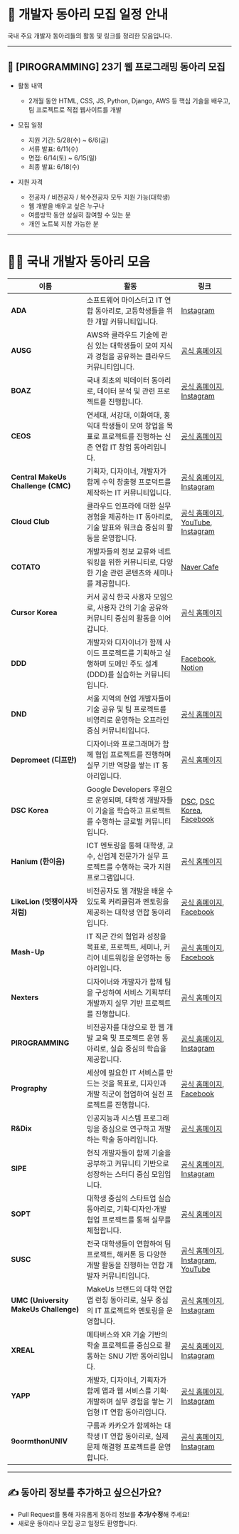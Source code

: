 # 📢 개발자 동아리 모집 일정 안내

국내 주요 개발자 동아리들의 활동 및 링크를 정리한 모음입니다.

---

## 📌 [PIROGRAMMING] 23기 웹 프로그래밍 동아리 모집

- 활동 내역
  - 2개월 동안 HTML, CSS, JS, Python, Django, AWS 등 핵심 기술을 배우고, 팀 프로젝트로 직접 웹사이트를 개발

- 모집 일정
  - 지원 기간: 5/28(수) ~ 6/6(금)
  - 서류 발표: 6/11(수)
  - 면접: 6/14(토) ~ 6/15(일)
  - 최종 발표: 6/18(수)

- 지원 자격
  - 전공자 / 비전공자 / 복수전공자 모두 지원 가능(대학생)
  - 웹 개발을 배우고 싶은 누구나
  - 여름방학 동안 성실히 참여할 수 있는 분
  - 개인 노트북 지참 가능한 분

---

# 🧑‍💻 국내 개발자 동아리 모음
| 이름                                    | 활동                                                                      | 링크                                                                                                                                                       |
| ------------------------------------- | ----------------------------------------------------------------------- | -------------------------------------------------------------------------------------------------------------------------------------------------------- |
| **ADA**                               | 소프트웨어 마이스터고 IT 연합 동아리로, 고등학생들을 위한 개발 커뮤니티입니다.                           | [Instagram](https://www.instagram.com/gbsw_ada/)                                                                                                         |
| **AUSG**                              | AWS와 클라우드 기술에 관심 있는 대학생들이 모여 지식과 경험을 공유하는 클라우드 커뮤니티입니다.                 | [공식 홈페이지](https://ausg.me/)                                                                                                                              |
| **BOAZ**                              | 국내 최초의 빅데이터 동아리로, 데이터 분석 및 관련 프로젝트를 진행합니다.                              | [공식 홈페이지](https://www.bigdataboaz.com/), [Instagram](https://www.instagram.com/boaz_bigdata/)                                                            |
| **CEOS**                              | 연세대, 서강대, 이화여대, 홍익대 학생들이 모여 창업을 목표로 프로젝트를 진행하는 신촌 연합 IT 창업 동아리입니다.      | [공식 홈페이지](https://www.ceos.or.kr/)                                                                                                                       |
| **Central MakeUs Challenge (CMC)**    | 기획자, 디자이너, 개발자가 함께 수익 창출형 프로덕트를 제작하는 IT 커뮤니티입니다.                        | [공식 홈페이지](https://cmc.makeus.in/), [Instagram](https://www.instagram.com/makeus_challenge/)                                                              |
| **Cloud Club**                        | 클라우드 인프라에 대한 실무 경험을 제공하는 IT 동아리로, 기술 발표와 워크숍 중심의 활동을 운영합니다.             | [공식 홈페이지](https://www.cloudclub.kr/), [YouTube](https://www.youtube.com/@c1oudc1ub), [Instagram](https://www.instagram.com/c1oudc1ub/)                   |
| **COTATO**                            | 개발자들의 정보 교류와 네트워킹을 위한 커뮤니티로, 다양한 기술 관련 콘텐츠와 세미나를 제공합니다.                 | [Naver Cafe](https://cafe.naver.com/cotato.cafe)                                                                                                         |
| **Cursor Korea**                      | 커서 공식 한국 사용자 모임으로, 사용자 간의 기술 공유와 커뮤니티 중심의 활동을 이어갑니다.                    | [공식 홈페이지](https://www.cursorkorea.org/)                                                                                                                  |
| **DDD**                               | 개발자와 디자이너가 함께 사이드 프로젝트를 기획하고 실행하며 도메인 주도 설계(DDD)를 실습하는 커뮤니티입니다.         | [Facebook](https://www.facebook.com/dddstudy/), [Notion](https://www.notion.so/dddset/DDD-7b73ca41b67c4658b292a4662581ee01)                              |
| **DND**                               | 서울 지역의 현업 개발자들이 기술 공유 및 팀 프로젝트를 비영리로 운영하는 오프라인 중심 커뮤니티입니다.              | [공식 홈페이지](https://dnd.ac/)                                                                                                                               |
| **Depromeet (디프만)**                   | 디자이너와 프로그래머가 함께 협업 프로젝트를 진행하며 실무 기반 역량을 쌓는 IT 동아리입니다.                   | [공식 홈페이지](https://www.depromeet.com/)                                                                                                                    |
| **DSC Korea**                         | Google Developers 후원으로 운영되며, 대학생 개발자들이 기술을 학습하고 프로젝트를 수행하는 글로벌 커뮤니티입니다. | [DSC](https://developers.google.com/community/dsc), [DSC Korea](https://sites.google.com/view/dsckr/home), [Facebook](https://www.facebook.com/dsckorea) |
| **Hanium (한이음)**                      | ICT 멘토링을 통해 대학생, 교수, 산업계 전문가가 실무 프로젝트를 수행하는 국가 지원 프로그램입니다.              | [공식 홈페이지](https://www.hanium.or.kr/portal/hanium/businessOverview.do)                                                                                    |
| **LikeLion (멋쟁이사자처럼)**                | 비전공자도 웹 개발을 배울 수 있도록 커리큘럼과 멘토링을 제공하는 대학생 연합 동아리입니다.                     | [공식 홈페이지](https://likelion.net/), [Facebook](https://www.facebook.com/likelion.net/)                                                                     |
| **Mash-Up**                           | IT 직군 간의 협업과 성장을 목표로, 프로젝트, 세미나, 커리어 네트워킹을 운영하는 동아리입니다.                 | [공식 홈페이지](https://www.mash-up.kr/), [Facebook](https://www.facebook.com/mashupgroup/)                                                                    |
| **Nexters**                           | 디자이너와 개발자가 함께 팀을 구성하여 서비스 기획부터 개발까지 실무 기반 프로젝트를 진행합니다.                  | [공식 홈페이지](http://teamnexters.com/)                                                                                                                       |
| **PIROGRAMMING**                      | 비전공자를 대상으로 한 웹 개발 교육 및 프로젝트 운영 동아리로, 실습 중심의 학습을 제공합니다.                  | [공식 홈페이지](https://pirogramming.com/), [Instagram](https://www.instagram.com/pirogramming_official/)                                                      |
| **Prography**                         | 세상에 필요한 IT 서비스를 만드는 것을 목표로, 디자인과 개발 직군이 협업하여 실전 프로젝트를 진행합니다.            | [공식 홈페이지](http://prography.org/), [Facebook](https://www.facebook.com/thePrography/)                                                                     |
| **R\&Dix**                            | 인공지능과 시스템 프로그래밍을 중심으로 연구하고 개발하는 학술 동아리입니다.                              | [공식 홈페이지](https://rndix.co.kr/)                                                                                                                          |
| **SIPE**                              | 현직 개발자들이 함께 기술을 공부하고 커뮤니티 기반으로 성장하는 스터디 중심 모임입니다.                       | [공식 홈페이지](https://sipe.team/), [Instagram](https://www.instagram.com/sipe_team/)                                                                         |
| **SOPT**                              | 대학생 중심의 스타트업 실습 동아리로, 기획·디자인·개발 협업 프로젝트를 통해 실무를 체험합니다.                  | [공식 홈페이지](https://www.sopt.org/)                                                                                                                         |
| **SUSC**                              | 전국 대학생들이 연합하여 팀 프로젝트, 해커톤 등 다양한 개발 활동을 진행하는 연합 개발자 커뮤니티입니다.             | [공식 홈페이지](https://www.susc.kr/), [Instagram](https://www.instagram.com/susc_kr/), [YouTube](https://www.youtube.com/@SUSCkr)                             |
| **UMC (University MakeUs Challenge)** | MakeUs 브랜드의 대학 연합 앱 런칭 동아리로, 실무 중심의 IT 프로젝트와 멘토링을 운영합니다.                | [공식 홈페이지](https://umc.makeus.in/), [Instagram](https://www.instagram.com/uni_makeus_challenge/)                                                          |
| **XREAL**                             | 메타버스와 XR 기술 기반의 학술 프로젝트를 중심으로 활동하는 SNU 기반 동아리입니다.                       | [공식 홈페이지](https://www.xreal.info/), [Instagram](https://www.instagram.com/xreal_snu/)                                                                    |
| **YAPP**                              | 개발자, 디자이너, 기획자가 함께 앱과 웹 서비스를 기획·개발하며 실무 경험을 쌓는 기업형 IT 연합 동아리입니다.        | [공식 홈페이지](http://yapp.co.kr/), [Instagram](https://www.instagram.com/about.yapp/)                                                                        |
| **9oormthonUNIV**                     | 구름과 카카오가 함께하는 대학생 IT 연합 동아리로, 실제 문제 해결형 프로젝트를 운영합니다.                    | [공식 홈페이지](http://bit.ly/goormthon-univ), [Instagram](https://www.instagram.com/9oormthonuniv.official/)                                                  |

---

## ✍️ 동아리 정보를 추가하고 싶으신가요?

- Pull Request를 통해 자유롭게 동아리 정보를 **추가/수정**해 주세요!
- 새로운 동아리나 모집 공고 일정도 환영합니다.


